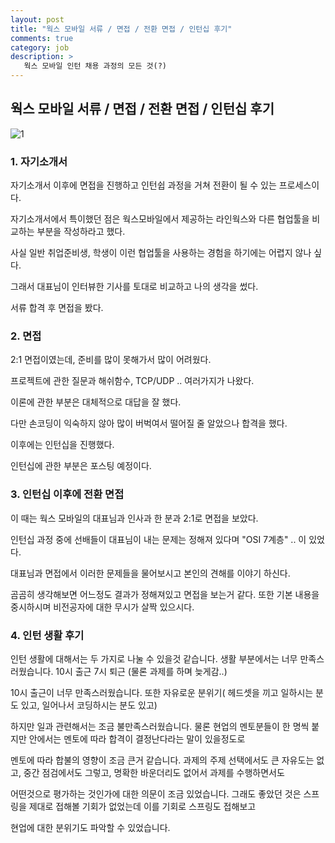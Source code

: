```yaml
---
layout: post
title: "웍스 모바일 서류 / 면접 / 전환 면접 / 인턴십 후기"
comments: true
category: job
description: >
   웍스 모바일 인턴 채용 과정의 모든 것(?)
---
```


## 웍스 모바일 서류 / 면접 / 전환 면접 / 인턴십 후기

![1](https://user-images.githubusercontent.com/22094017/71954931-26408800-322a-11ea-8033-81ee64c5314d.png)

### 1. 자기소개서

자기소개서 이후에 면접을 진행하고 인턴쉽 과정을 거쳐 전환이 될 수 있는 프로세스이다.

자기소개서에서 특이했던 점은 웍스모바일에서 제공하는 라인웍스와 다른 협업툴을 비교하는 부분을 작성하라고 했다.

사실 일반 취업준비생, 학생이 이런 협업툴을 사용하는 경험을 하기에는 어렵지 않나 싶다.

그래서 대표님이 인터뷰한 기사를 토대로 비교하고 나의 생각을 썼다.

서류 합격 후 면접을 봤다.

### 2. 면접

2:1 면접이였는데, 준비를 많이 못해가서 많이 어려웠다.

프로젝트에 관한 질문과 해쉬함수, TCP/UDP .. 여러가지가 나왔다.

이론에 관한 부분은 대체적으로 대답을 잘 했다.

다만 손코딩이 익숙하지 않아 많이 버벅여서 떨어질 줄 알았으나 합격을 했다.

이후에는 인턴십을 진행했다.

인턴십에 관한 부분은 포스팅 예정이다.

### 3. 인턴십 이후에 전환 면접

이 때는 웍스 모바일의 대표님과 인사과 한 분과 2:1로 면접을 보았다.

인턴십 과정 중에 선배들이 대표님이 내는 문제는 정해져 있다며 "OSI 7계층" .. 이 있었다.

대표님과 면접에서 이러한 문제들을 물어보시고 본인의 견해를 이야기 하신다.

곰곰히 생각해보면 어느정도 결과가 정해져있고 면접을 보는거 같다. 또한 기본 내용을 중시하시며 비전공자에 대한 무시가 살짝 있으시다.

### 4. 인턴 생활 후기

인턴 생활에 대해서는 두 가지로 나눌 수 있을것 같습니다. 생활 부분에서는 너무 만족스러웠습니다. 10시 출근 7시 퇴근 (물론 과제를 하며 늦게감..)

10시 출근이 너무 만족스러웠습니다. 또한 자유로운 분위기( 헤드셋을 끼고 일하시는 분도 있고, 일어나서 코딩하시는 분도 있고)

하지만 일과 관련해서는 조금 불만족스러웠습니다. 물론 현업의 멘토분들이 한 명씩 붙지만 안에서는 멘토에 따라 합격이 결정난다라는 말이 있을정도로

멘토에 따라 합불의 영향이 조금 큰거 같습니다. 과제의 주제 선택에서도 큰 자유도는 없고, 중간 점검에서도 그렇고, 명확한 바운더리도 없어서 과제를 수행하면서도 

어떤것으로 평가하는 것인가에 대한 의문이 조금 있었습니다. 그래도 좋았던 것은 스프링을 제대로 접해볼 기회가 없었는데 이를 기회로 스프링도 접해보고

현업에 대한 분위기도 파악할 수 있었습니다.
